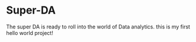 # Super-DA
The super DA is ready to roll into the world of Data analytics.
this is my first hello world project! 
